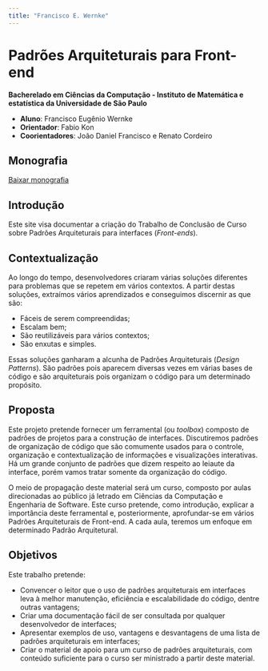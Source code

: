 ```yaml
---
title: "Francisco E. Wernke"
---
```


# Padrões Arquiteturais para Front-end

**Bacherelado em Ciências da Computação - Instituto de Matemática e estatística da Universidade de São Paulo**

- **Aluno**: Francisco Eugênio Wernke
- **Orientador**: Fabio Kon
- **Coorientadores**: João Daniel Francisco e Renato Cordeiro

## Monografia

<a href="./Tese.pdf" download>Baixar monografia</a>

## Introdução

Este site visa documentar a criação do Trabalho de Conclusão de Curso sobre Padrões Arquiteturais para interfaces (_Front-ends_).

## Contextualização

Ao longo do tempo, desenvolvedores criaram várias soluções diferentes para problemas que se repetem em vários contextos.
A partir destas soluções, extraímos vários aprendizados e conseguimos discernir as que são:

- Fáceis de serem compreendidas;
- Escalam bem;
- São reutilizáveis para vários contextos;
- São enxutas e simples.

Essas soluções ganharam a alcunha de Padrões Arquiteturais (_Design Patterns_). São padrões pois aparecem diversas vezes em várias bases
de código e são arquiteturais pois organizam o código para um determinado propósito.

## Proposta

Este projeto pretende fornecer um ferramental (ou _toolbox_) composto de padrões de projetos para a construção de interfaces. Discutiremos
padrões de organização de código que são comumente usados para o controle, organização e contextualização de informações e visualizações interativas. Há um grande conjunto de padrões que dizem respeito ao leiaute da interface, porém vamos tratar somente da organização do código.

O meio de propagação deste material será um curso, composto por aulas direcionadas ao público já letrado em Ciências da Computação e
Engenharia de Software. Este curso pretende, como introdução, explicar a importância deste ferramental e, posteriormente, aprofundar-se
em vários Padrões Arquiteturais de Front-end. A cada aula, teremos um enfoque em determinado Padrão Arquitetural.

## Objetivos

Este trabalho pretende:

- Convencer o leitor que o uso de padrões arquiteturais em interfaces leva à melhor manutenção, eficiência e escalabilidade do código, dentre outras vantagens;
- Criar uma documentação fácil de ser consultada por qualquer desenvolvedor de interfaces;
- Apresentar exemplos de uso, vantagens e desvantagens de uma lista de padrões arquiteturais em interfaces;
- Criar o material de apoio para um curso de padrões arquiteturais, com conteúdo suficiente para o curso ser ministrado a partir deste
  material.
